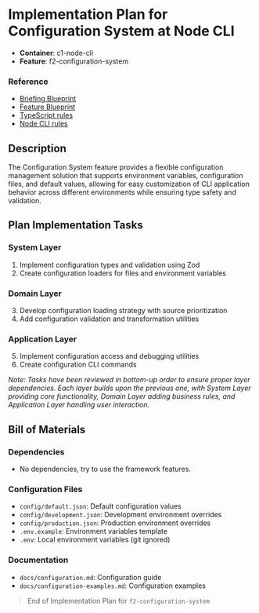 # Implementation Plan for Configuration System at Node CLI

- **Container**: c1-node-cli
- **Feature**: f2-configuration-system

### Reference
- [Briefing Blueprint](/docs/briefing.blueprint.md)
- [Feature Blueprint](/docs/f2-configuration-system.blueprint.md)
- [TypeScript rules](/containers/c1-node-cli/.ai/rules/typescript.language.rules.md)
- [Node CLI rules](/containers/c1-node-cli/.ai/rules/node-cli.archetype.rules.md)

## Description

The Configuration System feature provides a flexible configuration management solution that supports environment variables, configuration files, and default values, allowing for easy customization of CLI application behavior across different environments while ensuring type safety and validation.

## Plan Implementation Tasks

### System Layer

1. Implement configuration types and validation using Zod
2. Create configuration loaders for files and environment variables

### Domain Layer

3. Develop configuration loading strategy with source prioritization
4. Add configuration validation and transformation utilities

### Application Layer

5. Implement configuration access and debugging utilities
6. Create configuration CLI commands

*Note: Tasks have been reviewed in bottom-up order to ensure proper layer dependencies. Each layer builds upon the previous one, with System Layer providing core functionality, Domain Layer adding business rules, and Application Layer handling user interaction.*

## Bill of Materials

### Dependencies
- No dependencies, try to use the framework features.

### Configuration Files
- `config/default.json`: Default configuration values
- `config/development.json`: Development environment overrides
- `config/production.json`: Production environment overrides
- `.env.example`: Environment variables template
- `.env`: Local environment variables (git ignored)

### Documentation
- `docs/configuration.md`: Configuration guide
- `docs/configuration-examples.md`: Configuration examples

> End of Implementation Plan for `f2-configuration-system` 